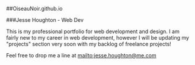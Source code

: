 ##OiseauNoir.github.io

###Jesse Houghton - Web Dev

This is my professional portfolio for web development and design.  I am fairly new to my career in web development, however I will be updating my "projects" section very soon with my backlog of freelance projects!

Feel free to drop me a line at <mailto:jesse.houghton@me.com>

